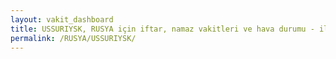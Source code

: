 ```yaml
---
layout: vakit_dashboard
title: USSURIYSK, RUSYA için iftar, namaz vakitleri ve hava durumu - ilçe/eyalet seç
permalink: /RUSYA/USSURIYSK/
---
```


<script type="text/javascript">
  var GLOBAL_COUNTRY = 'RUSYA';
  var GLOBAL_CITY = 'USSURIYSK';
  var GLOBAL_STATE = '';
  var lat = 72;
  var lon = 21;
</script>
